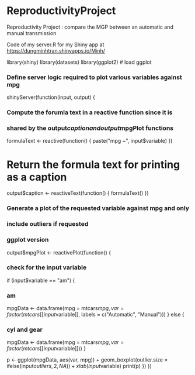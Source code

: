 ReproductivityProject
=====================

Reproductivity Project : compare the MGP between an automatic and manual transmission

Code of my server.R for my Shiny app at https://dungminhtran.shinyapps.io/Minh/

library(shiny)
library(datasets)
library(ggplot2) # load ggplot
 
### Define server logic required to plot various variables against mpg
shinyServer(function(input, output) {
### Compute the forumla text in a reactive function since it is
### shared by the output$caption and output$mpgPlot functions
formulaText <- reactive(function() {
paste("mpg ~", input$variable)
})
# Return the formula text for printing as a caption
output$caption <- reactiveText(function() {
formulaText()
})
### Generate a plot of the requested variable against mpg and only
### include outliers if requested
### ggplot version
output$mpgPlot <- reactivePlot(function() {
### check for the input variable
if (input$variable == "am") {
### am
mpgData <- data.frame(mpg = mtcars$mpg, var = factor(mtcars[[input$variable]], labels = c("Automatic", "Manual")))
}
else {
### cyl and gear
mpgData <- data.frame(mpg = mtcars$mpg, var = factor(mtcars[[input$variable]]))
}
 
p <- ggplot(mpgData, aes(var, mpg)) +
geom_boxplot(outlier.size = ifelse(input$outliers, 2, NA)) +
xlab(input$variable)
print(p)
})
})
